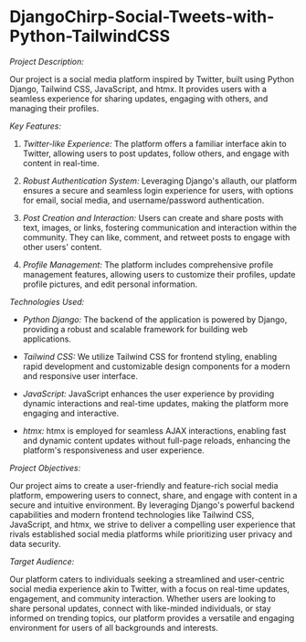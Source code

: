 # DjangoChirp-Social-Tweets-with-Python-TailwindCSS

*Project Description:*

Our project is a social media platform inspired by Twitter, built using Python Django, Tailwind CSS, JavaScript, and htmx. It provides users with a seamless experience for sharing updates, engaging with others, and managing their profiles.

*Key Features:*

1. *Twitter-like Experience:* The platform offers a familiar interface akin to Twitter, allowing users to post updates, follow others, and engage with content in real-time.

2. *Robust Authentication System:* Leveraging Django's allauth, our platform ensures a secure and seamless login experience for users, with options for email, social media, and username/password authentication.

3. *Post Creation and Interaction:* Users can create and share posts with text, images, or links, fostering communication and interaction within the community. They can like, comment, and retweet posts to engage with other users' content.

4. *Profile Management:* The platform includes comprehensive profile management features, allowing users to customize their profiles, update profile pictures, and edit personal information.

*Technologies Used:*

- *Python Django:* The backend of the application is powered by Django, providing a robust and scalable framework for building web applications.

- *Tailwind CSS:* We utilize Tailwind CSS for frontend styling, enabling rapid development and customizable design components for a modern and responsive user interface.

- *JavaScript:* JavaScript enhances the user experience by providing dynamic interactions and real-time updates, making the platform more engaging and interactive.

- *htmx:* htmx is employed for seamless AJAX interactions, enabling fast and dynamic content updates without full-page reloads, enhancing the platform's responsiveness and user experience.

*Project Objectives:*

Our project aims to create a user-friendly and feature-rich social media platform, empowering users to connect, share, and engage with content in a secure and intuitive environment. By leveraging Django's powerful backend capabilities and modern frontend technologies like Tailwind CSS, JavaScript, and htmx, we strive to deliver a compelling user experience that rivals established social media platforms while prioritizing user privacy and data security.

*Target Audience:*

Our platform caters to individuals seeking a streamlined and user-centric social media experience akin to Twitter, with a focus on real-time updates, engagement, and community interaction. Whether users are looking to share personal updates, connect with like-minded individuals, or stay informed on trending topics, our platform provides a versatile and engaging environment for users of all backgrounds and interests.